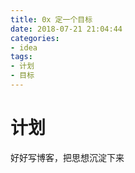 ```yaml
---
title: 0x 定一个目标
date: 2018-07-21 21:04:44
categories: 
- idea
tags:
- 计划
- 目标
---
```


# 计划
好好写博客，把思想沉淀下来